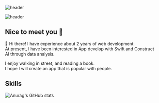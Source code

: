 <!-- 제목 -->
![header](https://capsule-render.vercel.app/api?type=wave&color=auto&height=300&section=header&text=capsule%20render&fontSize=90)

![header](https://camo.githubusercontent.com/fe216dd2ebf1a73ba8d178634e5c5371f2180f074c24895397ac611b2feda2a2/68747470733a2f2f63617073756c652d72656e6465722e76657263656c2e6170702f6170693f747970653d726f756e64656426636f6c6f723d74696d654175746f26746578743d526f756e646564253230776974682532307374726f6b6526666f6e74416c69676e593d353026666f6e7453697a653d3430266865696768743d323030267374726f6b653d303030303030267374726f6b6557696474683d32)

## Nice to meet you 👋

<!--
**shin-na-ra/shin-na-ra** is a ✨ _special_ ✨ repository because its `README.md` (this file) appears on your GitHub profile.

Here are some ideas to get you started:

- 🔭 I’m currently working on ...
- 🌱 I’m currently learning ...
- 👯 I’m looking to collaborate on ...
- 🤔 I’m looking for help with ...
- 💬 Ask me about ...
- 📫 How to reach me: ...
- 😄 Pronouns: ...
- ⚡ Fun fact: ...
-->


👋 Hi there! I have experience about 2 years of web development.     
At present, I have been interested in App develop with Swift and Construct AI through data analysis.

I enjoy walking in street, and reading a book.    
I hope I will create an app that is popular with people.


<!--<a href="버튼을 눌렀을 때 이동할 링크" target="_blank"><img src="https://img.shields.io/badge/뱃지레이블-배경색?style=뱃지모양&logo=로고&logoColor=로고색상"/></a> -->


## Skills

<!-- stat 표시하기 -->
![Anurag's GitHub stats](https://github-readme-stats.vercel.app/api?username=shin-na-ra&show_icons=true&theme=gotham)


